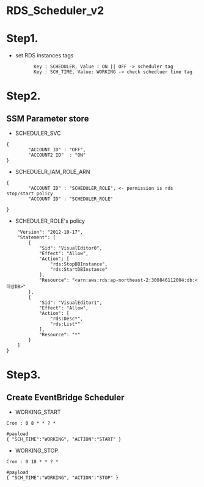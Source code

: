 # RDS_Scheduler_v2


# Step1. 
- set RDS instances tags
```
          Key : SCHEDULER, Value : ON || OFF -> scheduler tag
          Key : SCH_TIME, Value: WORKING -> check schedluer time tag
```
# Step2.
## SSM Parameter store

-  SCHEDULER_SVC
```value
{
        "ACCOUNT ID" : "OFF",
        "ACCOUNT2 ID"  : "ON"
}
```  
- SCHEDUELR_IAM_ROLE_ARN

```value
{
        "ACCOUNT ID" : "SCHEDULER_ROLE", <- permission is rds stop/start policy
        "ACCOUNT ID" : "SCHEDULER_ROLE"
 
}
```
- SCHEDULER_ROLE's policy
```
    "Version": "2012-10-17",
    "Statement": [
        {
            "Sid": "VisualEditor0",
            "Effect": "Allow",
            "Action": [
                "rds:StopDBInstance",
                "rds:StartDBInstance"
            ],
            "Resource": "<arn:aws:rds:ap-northeast-2:300846112004:db:<대상DB>"
        },
        {
            "Sid": "VisualEditor1",
            "Effect": "Allow",
            "Action": [
                "rds:Desc*",
                "rds:List*"
            ],
            "Resource": "*"
        }
    ]
}
```

# Step3.
## Create EventBridge Scheduler
- WORKING_START
```
Cron : 0 8 * * ? *
```
```
#payload
{ "SCH_TIME":"WORKING", "ACTION":"START" }
```
- WORKING_STOP
```
Cron : 0 18 * * ? *
```
```
#payload
{ "SCH_TIME":"WORKING", "ACTION":"STOP" }
```
